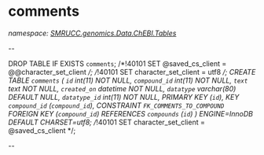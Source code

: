 ﻿# comments
_namespace: [SMRUCC.genomics.Data.ChEBI.Tables](./index.md)_

--
 
 DROP TABLE IF EXISTS `comments`;
 /*!40101 SET @saved_cs_client = @@character_set_client */;
 /*!40101 SET character_set_client = utf8 */;
 CREATE TABLE `comments` (
 `id` int(11) NOT NULL,
 `compound_id` int(11) NOT NULL,
 `text` text NOT NULL,
 `created_on` datetime NOT NULL,
 `datatype` varchar(80) DEFAULT NULL,
 `datatype_id` int(11) NOT NULL,
 PRIMARY KEY (`id`),
 KEY `compound_id` (`compound_id`),
 CONSTRAINT `FK_COMMENTS_TO_COMPOUND` FOREIGN KEY (`compound_id`) REFERENCES `compounds` (`id`)
 ) ENGINE=InnoDB DEFAULT CHARSET=utf8;
 /*!40101 SET character_set_client = @saved_cs_client */;
 
 --




